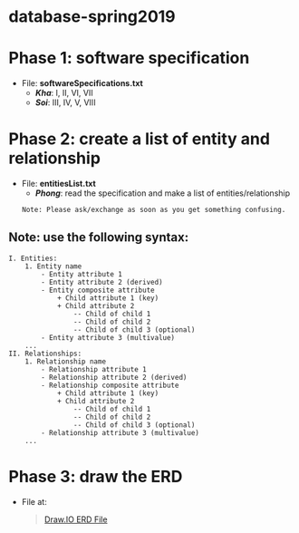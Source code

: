 # database-spring2019
# Phase 1: software specification
- File: **softwareSpecifications.txt**
    - **_Kha_**: I, II, VI, VII
    - **_Soi_**: III, IV, V, VIII
# Phase 2: create a list of entity and relationship
- File: **entitiesList.txt**
	- **_Phong_**: read the specification and make a list of entities/relationship
	```
	Note: Please ask/exchange as soon as you get something confusing.
	```
## Note: use the following syntax:
```
I. Entities:
	1. Entity name
		- Entity attribute 1
		- Entity attribute 2 (derived)
		- Entity composite attribute
			+ Child attribute 1 (key)
			+ Child attribute 2
				-- Child of child 1
				-- Child of child 2 
				-- Child of child 3 (optional)
		- Entity attribute 3 (multivalue)
	...
II. Relationships:
	1. Relationship name
		- Relationship attribute 1
		- Relationship attribute 2 (derived)
		- Relationship composite attribute
			+ Child attribute 1 (key)
			+ Child attribute 2
				-- Child of child 1
				-- Child of child 2 
				-- Child of child 3 (optional)
		- Relationship attribute 3 (multivalue)
	...
```
# Phase 3: draw the ERD
- File at:
	> [Draw.IO ERD File](https://drive.google.com/file/d/1AwPx2zChkeIr8TM1oYwxKztD8FemDQsj/view)